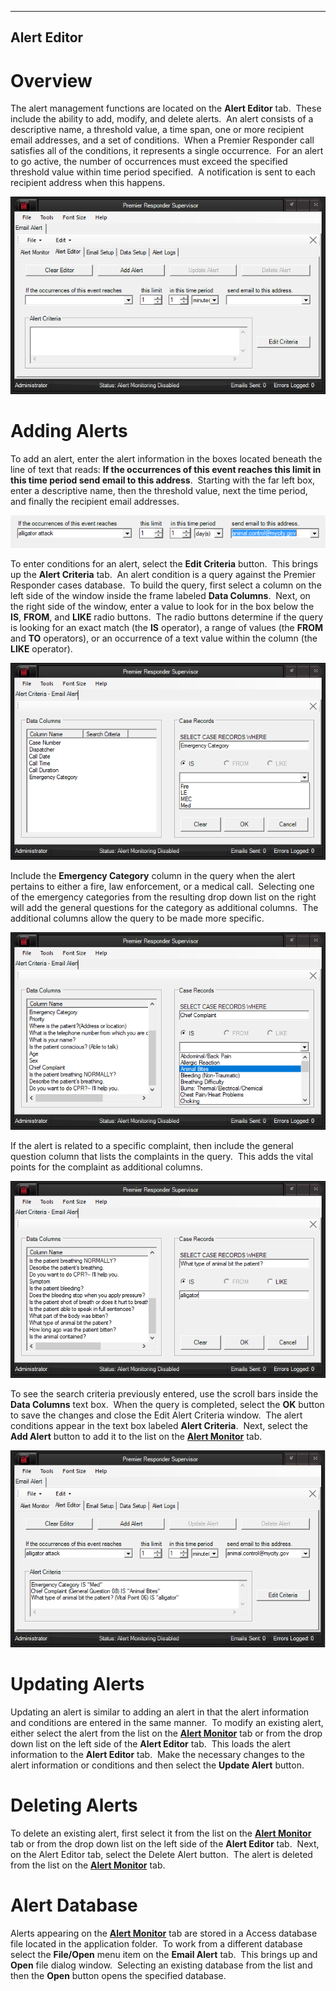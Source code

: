   ------------------
  **Alert Editor**
  ------------------

# Overview

The alert management functions are located on the **Alert Editor** tab. 
These include the ability to add, modify, and delete alerts.  An alert
consists of a descriptive name, a threshold value, a time span, one or
more recipient email addresses, and a set of conditions.  When a Premier
Responder call satisfies all of the conditions, it represents a single
occurrence.  For an alert to go active, the number of occurrences must
exceed the specified threshold value within time period specified.  A
notification is sent to each recipient address when this happens.

![](Alert%20Editor/image001.png)

# Adding Alerts

To add an alert, enter the alert information in the boxes located
beneath the line of text that reads: **If the occurrences of this event
reaches this limit in this time period send email to this address**. 
Starting with the far left box, enter a descriptive name, then the
threshold value, next the time period, and finally the recipient email
addresses.

![](Alert%20Editor/image002.png)

To enter conditions for an alert, select the **Edit Criteria** button. 
This brings up the **Alert Criteria** tab.  An alert condition is a
query against the Premier Responder cases database.  To build the query,
first select a column on the left side of the window inside the frame
labeled **Data Columns**.  Next, on the right side of the window, enter
a value to look for in the box below the **IS**, **FROM**, and **LIKE**
radio buttons.  The radio buttons determine if the query is looking for
an exact match (the **IS** operator), a range of values (the **FROM**
and **TO** operators), or an occurrence of a text value within the
column (the **LIKE** operator).

![](Alert%20Editor/image003.png)

Include the **Emergency Category** column in the query when the alert
pertains to either a fire, law enforcement, or a medical call. 
Selecting one of the emergency categories from the resulting drop down
list on the right will add the general questions for the category as
additional columns.  The additional columns allow the query to be made
more specific.

![](Alert%20Editor/image004.png)

If the alert is related to a specific complaint, then include the
general question column that lists the complaints in the query.  This
adds the vital points for the complaint as additional columns.

![](Alert%20Editor/image005.png)

To see the search criteria previously entered, use the scroll bars
inside the **Data Columns** text box.  When the query is completed,
select the **OK** button to save the changes and close the Edit Alert
Criteria window.  The alert conditions appear in the text box labeled
**Alert Criteria**.  Next, select the **Add Alert** button to add it to
the list on the **[Alert Monitor](Alert%20Monitor.htm)** tab.

![](Alert%20Editor/image006.png)

# Updating Alerts

Updating an alert is similar to adding an alert in that the alert
information and conditions are entered in the same manner.  To modify an
existing alert, either select the alert from the list on the **[Alert
Monitor](Alert%20Monitor.htm)** tab or from the drop down list on the
left side of the **Alert Editor** tab.  This loads the alert information
to the **Alert Editor** tab.  Make the necessary changes to the alert
information or conditions and then select the **Update Alert** button.

# Deleting Alerts

To delete an existing alert, first select it from the list on the
**[Alert Monitor](Alert%20Monitor.htm)** tab or from the drop down list
on the left side of the **Alert Editor** tab.  Next, on the Alert Editor
tab, select the Delete Alert button.  The alert is deleted from the list
on the **[Alert Monitor](Alert%20Monitor.htm)** tab.

# Alert Database

Alerts appearing on the **[Alert Monitor](Alert%20Monitor.htm)** tab are
stored in a Access database file located in the application folder.  To
work from a different database select the **File/Open** menu item on the
**Email Alert** tab.  This brings up and **Open** file dialog window. 
Selecting an existing database from the list and then the **Open**
button opens the specified database.
